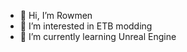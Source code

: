- 👋 Hi, I’m Rowmen
- 👀 I’m interested in ETB modding
- 🌱 I’m currently learning Unreal Engine

<!---
RowanDev5944/RowanDev5944 is a ✨ special ✨ repository because its `README.md` (this file) appears on your GitHub profile.
You can click the Preview link to take a look at your changes.
--->
